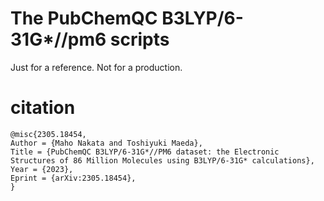 # The PubChemQC B3LYP/6-31G*//pm6 scripts

Just for a reference. Not for a production.


# citation
```
@misc{2305.18454,
Author = {Maho Nakata and Toshiyuki Maeda},
Title = {PubChemQC B3LYP/6-31G*//PM6 dataset: the Electronic Structures of 86 Million Molecules using B3LYP/6-31G* calculations},
Year = {2023},
Eprint = {arXiv:2305.18454},
}
```

